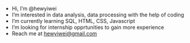 -  Hi, I’m @hewyiwei
-  I’m interested in data analysis, data processing with the help of coding
-  I’m currently learning SQL, HTML, CSS, Javascript
-  I’m looking for internship opprtunities to gain more experience
-  Reach me at hewyiwei@gmail.com

<!---
hewyiwei/hewyiwei is a ✨ special ✨ repository because its `README.md` (this file) appears on your GitHub profile.
You can click the Preview link to take a look at your changes.
--->
